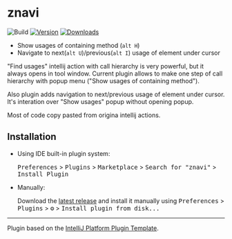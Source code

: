 # znavi

![Build](https://github.com/volkov/znavi/workflows/Build/badge.svg)
[![Version](https://img.shields.io/jetbrains/plugin/v/15771.svg)](https://plugins.jetbrains.com/plugin/15771)
[![Downloads](https://img.shields.io/jetbrains/plugin/d/15771.svg)](https://plugins.jetbrains.com/plugin/15771)

<!-- Plugin description -->

* Show usages of containing method (`alt H`)
* Navigate to next(`alt U`)/previous(`alt I`) usage of element under cursor

"Find usages" intellij action with call hierarchy is very powerful, but it always opens in tool window. 
Current plugin allows to make one step of call hierarchy with popup menu ("Show usages of containing method").

Also plugin adds navigation to next/previous usage of element under cursor. 
It's interation over "Show usages" popup without opening popup.

Most of code copy pasted from origina intellij actions.
<!-- Plugin description end -->

## Installation

- Using IDE built-in plugin system:
  
  <kbd>Preferences</kbd> > <kbd>Plugins</kbd> > <kbd>Marketplace</kbd> > <kbd>Search for "znavi"</kbd> >
  <kbd>Install Plugin</kbd>
  
- Manually:

  Download the [latest release](https://github.com/volkov/znavi/releases/latest) and install it manually using
  <kbd>Preferences</kbd> > <kbd>Plugins</kbd> > <kbd>⚙️</kbd> > <kbd>Install plugin from disk...</kbd>


---
Plugin based on the [IntelliJ Platform Plugin Template][template].

[template]: https://github.com/JetBrains/intellij-platform-plugin-template

